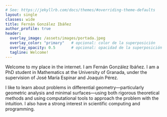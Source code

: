 ```yaml
---
# See: https://jekyllrb.com/docs/themes/#overriding-theme-defaults
layout: single
classes: wide
title: Fernán González Ibáñez     
author_profile: true
header:
  overlay_image: /assets/images/portada.jpeg
  overlay_color: "primary"   # opcional: color de la superposición
  overlay_opacity: 0.5       # opcional: opacidad de la superposición
  tagline: Welcome!
---
```

Welcome to my place in the internet. I am Fernán González Ibáñez. I am a PhD student in Mathematics at the University of Granada, under the supervision of José María Espinar and Joaquín Pérez. 

I like to learn about problems in differential geometry—particularly geometric analysis and minimal surfaces—using both rigorous theoretical methods and using computational tools to approach the problem with the intuition. I also have a strong interest in scientific computing and programming.



